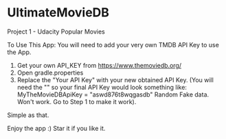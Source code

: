 # UltimateMovieDB

Project 1 - Udacity
Popular Movies

To Use This App:
You will need to add your very own TMDB API Key to use the App.
1. Get your own API_KEY from https://www.themoviedb.org/
2. Open gradle.properties
3. Replace the "Your API Key" with your new obtained API Key.
  (You will need the "" so your final API Key would look something like:
    MyTheMovieDBApiKey = "aswd876t8wqgasdb"
    Random Fake data. Won't work. Go to Step 1 to make it work).
    
Simple as that.
    
Enjoy the app :)
Star it if you like it.
    
     
